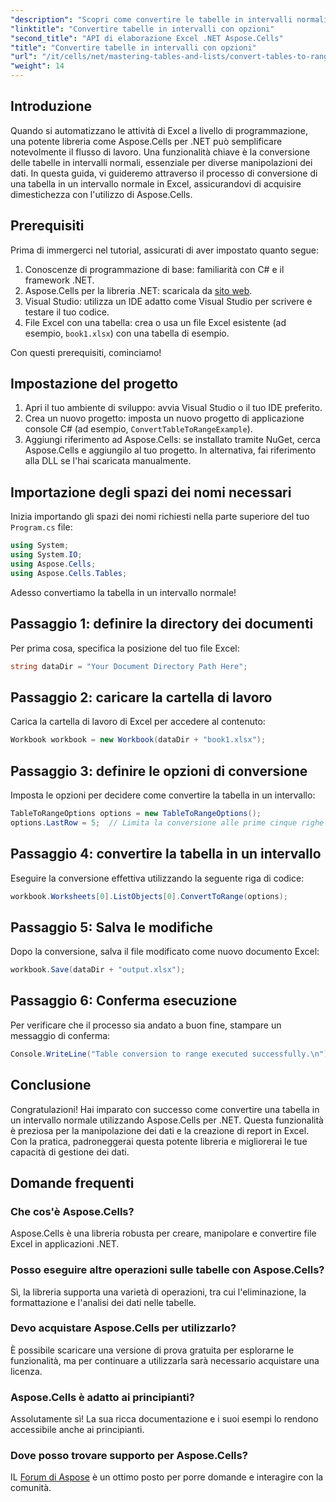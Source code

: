 ```yaml
---
"description": "Scopri come convertire le tabelle in intervalli normali in Excel tramite programmazione. Che tu sia uno sviluppatore esperto o un principiante, questo tutorial ti guiderà passo dopo passo."
"linktitle": "Convertire tabelle in intervalli con opzioni"
"second_title": "API di elaborazione Excel .NET Aspose.Cells"
"title": "Convertire tabelle in intervalli con opzioni"
"url": "/it/cells/net/mastering-tables-and-lists/convert-tables-to-range-with-options/"
"weight": 14
---
```


## Introduzione

Quando si automatizzano le attività di Excel a livello di programmazione, una potente libreria come Aspose.Cells per .NET può semplificare notevolmente il flusso di lavoro. Una funzionalità chiave è la conversione delle tabelle in intervalli normali, essenziale per diverse manipolazioni dei dati. In questa guida, vi guideremo attraverso il processo di conversione di una tabella in un intervallo normale in Excel, assicurandovi di acquisire dimestichezza con l'utilizzo di Aspose.Cells.

## Prerequisiti

Prima di immergerci nel tutorial, assicurati di aver impostato quanto segue:

1. Conoscenze di programmazione di base: familiarità con C# e il framework .NET.
2. Aspose.Cells per la libreria .NET: scaricala da [sito web](https://releases.aspose.com/cells/net/).
3. Visual Studio: utilizza un IDE adatto come Visual Studio per scrivere e testare il tuo codice.
4. File Excel con una tabella: crea o usa un file Excel esistente (ad esempio, `book1.xlsx`) con una tabella di esempio.

Con questi prerequisiti, cominciamo!

## Impostazione del progetto

1. Apri il tuo ambiente di sviluppo: avvia Visual Studio o il tuo IDE preferito.
2. Crea un nuovo progetto: imposta un nuovo progetto di applicazione console C# (ad esempio, `ConvertTableToRangeExample`).
3. Aggiungi riferimento ad Aspose.Cells: se installato tramite NuGet, cerca Aspose.Cells e aggiungilo al tuo progetto. In alternativa, fai riferimento alla DLL se l'hai scaricata manualmente.

## Importazione degli spazi dei nomi necessari

Inizia importando gli spazi dei nomi richiesti nella parte superiore del tuo `Program.cs` file:

```csharp
using System;
using System.IO;
using Aspose.Cells;
using Aspose.Cells.Tables;
```

Adesso convertiamo la tabella in un intervallo normale!

## Passaggio 1: definire la directory dei documenti

Per prima cosa, specifica la posizione del tuo file Excel:

```csharp
string dataDir = "Your Document Directory Path Here";
```

## Passaggio 2: caricare la cartella di lavoro

Carica la cartella di lavoro di Excel per accedere al contenuto:

```csharp
Workbook workbook = new Workbook(dataDir + "book1.xlsx");
```

## Passaggio 3: definire le opzioni di conversione

Imposta le opzioni per decidere come convertire la tabella in un intervallo:

```csharp
TableToRangeOptions options = new TableToRangeOptions();
options.LastRow = 5;  // Limita la conversione alle prime cinque righe della tabella
```

## Passaggio 4: convertire la tabella in un intervallo

Eseguire la conversione effettiva utilizzando la seguente riga di codice:

```csharp
workbook.Worksheets[0].ListObjects[0].ConvertToRange(options);
```

## Passaggio 5: Salva le modifiche

Dopo la conversione, salva il file modificato come nuovo documento Excel:

```csharp
workbook.Save(dataDir + "output.xlsx");
```

## Passaggio 6: Conferma esecuzione

Per verificare che il processo sia andato a buon fine, stampare un messaggio di conferma:

```csharp
Console.WriteLine("Table conversion to range executed successfully.\n");
```

## Conclusione

Congratulazioni! Hai imparato con successo come convertire una tabella in un intervallo normale utilizzando Aspose.Cells per .NET. Questa funzionalità è preziosa per la manipolazione dei dati e la creazione di report in Excel. Con la pratica, padroneggerai questa potente libreria e migliorerai le tue capacità di gestione dei dati.

## Domande frequenti

### Che cos'è Aspose.Cells?  
Aspose.Cells è una libreria robusta per creare, manipolare e convertire file Excel in applicazioni .NET.

### Posso eseguire altre operazioni sulle tabelle con Aspose.Cells?  
Sì, la libreria supporta una varietà di operazioni, tra cui l'eliminazione, la formattazione e l'analisi dei dati nelle tabelle.

### Devo acquistare Aspose.Cells per utilizzarlo?  
È possibile scaricare una versione di prova gratuita per esplorarne le funzionalità, ma per continuare a utilizzarla sarà necessario acquistare una licenza.

### Aspose.Cells è adatto ai principianti?  
Assolutamente sì! La sua ricca documentazione e i suoi esempi lo rendono accessibile anche ai principianti.

### Dove posso trovare supporto per Aspose.Cells?  
IL [Forum di Aspose](https://forum.aspose.com/c/cells/9) è un ottimo posto per porre domande e interagire con la comunità.